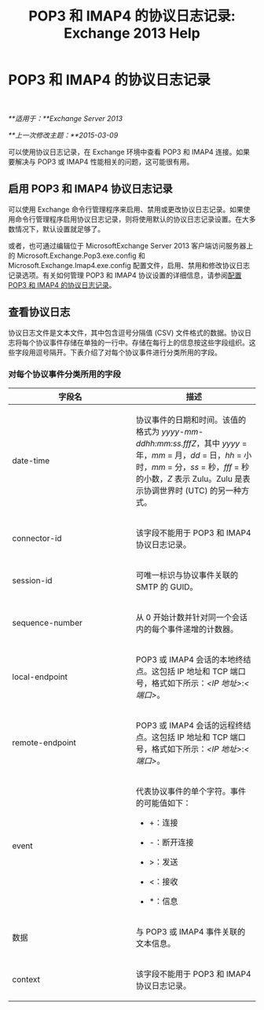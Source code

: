 ﻿---
title: 'POP3 和 IMAP4 的协议日志记录: Exchange 2013 Help'
TOCTitle: POP3 和 IMAP4 的协议日志记录
ms:assetid: 212ed3d5-0c98-4346-a860-1cfcac5d73c4
ms:mtpsurl: https://technet.microsoft.com/zh-cn/library/Dd335141(v=EXCHG.150)
ms:contentKeyID: 50556542
ms.date: 01/11/2018
mtps_version: v=EXCHG.150
ms.translationtype: HT
---

# POP3 和 IMAP4 的协议日志记录

 

_**适用于：**Exchange Server 2013_

_**上一次修改主题：**2015-03-09_

可以使用协议日志记录，在 Exchange 环境中查看 POP3 和 IMAP4 连接。如果要解决与 POP3 或 IMAP4 性能相关的问题，这可能很有用。

## 启用 POP3 和 IMAP4 协议日志记录

可以使用 Exchange 命令行管理程序来启用、禁用或更改协议日志记录。如果使用命令行管理程序启用协议日志记录，则将使用默认的协议日志记录设置。在大多数情况下，默认设置就足够了。

或者，也可通过编辑位于 MicrosoftExchange Server 2013 客户端访问服务器上的 Microsoft.Exchange.Pop3.exe.config 和 Microsoft.Exchange.Imap4.exe.config 配置文件，启用、禁用和修改协议日志记录选项。有关如何管理 POP3 和 IMAP4 协议设置的详细信息，请参阅[配置 POP3 和 IMAP4 的协议日志记录](configure-protocol-logging-for-pop3-and-imap4-exchange-2013-help.md)。

## 查看协议日志

协议日志文件是文本文件，其中包含逗号分隔值 (CSV) 文件格式的数据。协议日志将每个协议事件存储在单独的一行中。存储在每行上的信息按这些字段组织。这些字段用逗号隔开。下表介绍了对每个协议事件进行分类所用的字段。

### 对每个协议事件分类所用的字段

<table>
<colgroup>
<col style="width: 50%" />
<col style="width: 50%" />
</colgroup>
<thead>
<tr class="header">
<th>字段名</th>
<th>描述</th>
</tr>
</thead>
<tbody>
<tr class="odd">
<td><p>date-time</p></td>
<td><p>协议事件的日期和时间。该值的格式为 <em>yyyy-mm-ddhh:mm:ss.fffZ</em>，其中 <em>yyyy</em> = 年，<em>mm</em> = 月，<em>dd</em> = 日，<em>hh</em> = 小时，<em>mm</em> = 分，<em>ss</em> = 秒，<em>fff</em> = 秒的小数，<em>Z</em> 表示 Zulu。Zulu 是表示协调世界时 (UTC) 的另一种方式。</p></td>
</tr>
<tr class="even">
<td><p>connector-id</p></td>
<td><p>该字段不能用于 POP3 和 IMAP4 协议日志记录。</p></td>
</tr>
<tr class="odd">
<td><p>session-id</p></td>
<td><p>可唯一标识与协议事件关联的 SMTP 的 GUID。</p></td>
</tr>
<tr class="even">
<td><p>sequence-number</p></td>
<td><p>从 0 开始计数并针对同一个会话内的每个事件递增的计数器。</p></td>
</tr>
<tr class="odd">
<td><p>local-endpoint</p></td>
<td><p>POP3 或 IMAP4 会话的本地终结点。这包括 IP 地址和 TCP 端口号，格式如下所示：<em>&lt;IP 地址&gt;</em>:<em>&lt;端口&gt;</em>。</p></td>
</tr>
<tr class="even">
<td><p>remote-endpoint</p></td>
<td><p>POP3 或 IMAP4 会话的远程终结点。这包括 IP 地址和 TCP 端口号，格式如下所示：<em>&lt;IP 地址&gt;</em>:<em>&lt;端口&gt;</em>。</p></td>
</tr>
<tr class="odd">
<td><p>event</p></td>
<td><p>代表协议事件的单个字符。事件的可能值如下：</p>
<ul>
<li><p>+：连接</p></li>
<li><p>-：断开连接</p></li>
<li><p>&gt;：发送</p></li>
<li><p>&lt;：接收</p></li>
<li><p>*：信息</p></li>
</ul></td>
</tr>
<tr class="even">
<td><p>数据</p></td>
<td><p>与 POP3 或 IMAP4 事件关联的文本信息。</p></td>
</tr>
<tr class="odd">
<td><p>context</p></td>
<td><p>该字段不能用于 POP3 和 IMAP4 协议日志记录。</p></td>
</tr>
</tbody>
</table>

